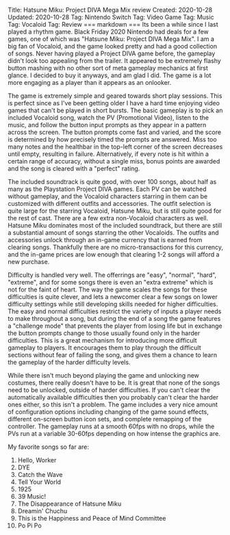 Title: Hatsune Miku: Project DIVA Mega Mix review
Created: 2020-10-28
Updated: 2020-10-28
Tag: Nintendo Switch
Tag: Video Game
Tag: Music
Tag: Vocaloid
Tag: Review
=== markdown ===
Its been a while since I last played a rhythm game. Black Friday 2020 Nintendo
had deals for a few games, one of which was "Hatsune Miku: Project DIVA Mega
Mix".  I am a big fan of Vocaloid, and the game looked pretty and had a good
collection of songs. Never having played a Project DIVA game before, the
gameplay didn't look too appealing from the trailer. It appeared to be
extremely flashy button mashing with no other sort of meta gameplay mechanics
at first glance. I decided to buy it anyways, and am glad I did. The game is a
lot more engaging as a player than it appears as an onlooker.

The game is extremely simple and geared towards short play sessions. This is
perfect since as I've been getting older I have a hard time enjoying video
games that can't be played in short bursts. The basic gameplay is to pick an
included Vocaloid song, watch the PV (Promotional Video), listen to the music,
and follow the button input prompts as they appear in a pattern across the
screen. The button prompts come fast and varied, and the score is determined by
how precisely timed the prompts are answered. Miss too many notes and the
healthbar in the top-left corner of the screen decreases until empty, resulting
in failure. Alternatively, if every note is hit within a certain range of
accuracy, without a single miss, bonus points are awarded and the song is
cleared with a "perfect" rating.

The included soundtrack is quite good, with over 100 songs, about half as many
as the Playstation Project DIVA games. Each PV can be watched without gameplay,
and the Vocaloid characters starring in them can be customized with different
outfits and accessories. The outfit selection is quite large for the starring
Vocaloid, Hatsune Miku, but is still quite good for the rest of cast. There are
a few extra non-Vocaloid characters as well. Hatsune Miku dominates most of the
included soundtrack, but there are still a substantial amount of songs starring
the other Vocaloids. The outfits and accessories unlock through an in-game
currency that is earned from clearing songs. Thankfully there are no
micro-transactions for this currency, and the in-game prices are low enough
that clearing 1-2 songs will afford a new purchase.

Difficulty is handled very well. The offerrings are "easy", "normal", "hard",
"extreme", and for some songs there is even an "extra extreme" which is not for
the faint of heart. The way the game scales the songs for these difficulties is
quite clever, and lets a newcomer clear a few songs on lower difficulty
settings while still developing skills needed for higher difficulties. The easy
and normal difficulties restrict the variety of inputs a player needs to make
throughout a song, but during the end of a song the game features a "challenge
mode" that prevents the player from losing life but in exchange the button
prompts change to those usually found only in the harder difficulties. This is
a great mechanism for introducing more difficult gameplay to players. It
encourages them to play through the difficult sections without fear of failing
the song, and gives them a chance to learn the gameplay of the harder
difficulty levels.

While there isn't much beyond playing the game and unlocking new costumes,
there really doesn't have to be.  It is great that none of the songs need to be
unlocked, outside of harder difficulties. If you can't clear the automatically
available difficulties then you probably can't clear the harder ones either, so
this isn't a problem. The game includes a very nice amount of configuration
options including changing of the game sound effects, different on-screen
button icon sets, and complete remapping of the controller. The gameplay runs
at a smooth 60fps with no drops, while the PVs run at a variable 30-60fps
depending on how intense the graphics are.

My favorite songs so far are:

1. Hello, Worker
2. DYE
3. Catch the Wave
4. Tell Your World
5. 1925
6. 39 Music!
7. The Disappearance of Hatsune Miku
8. Dreamin' Chuchu
9. This is the Happiness and Peace of Mind Committee 
10. Po Pi Po
